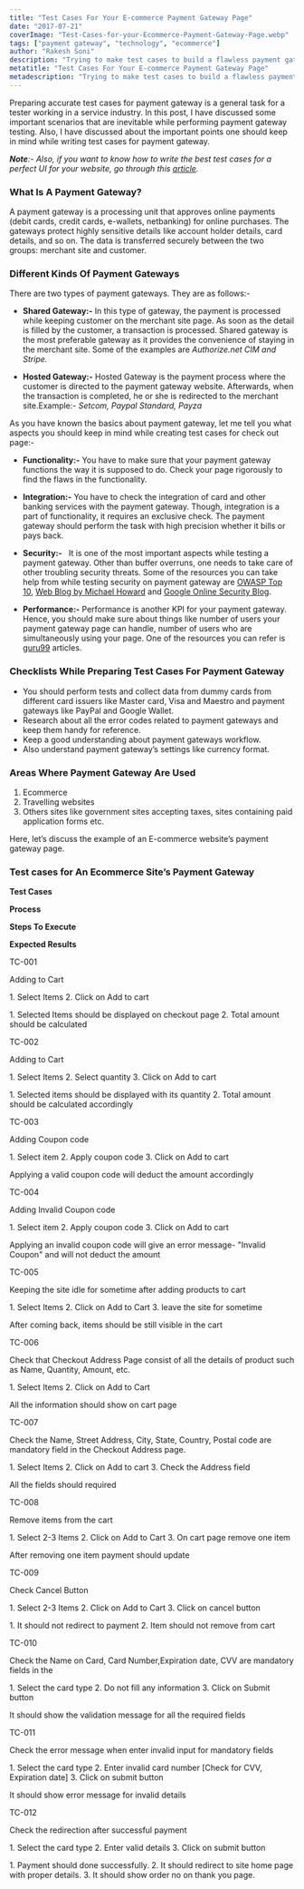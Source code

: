 ```yaml
---
title: "Test Cases For Your E-commerce Payment Gateway Page"
date: "2017-07-21"
coverImage: "Test-Cases-for-your-Ecommerce-Payment-Gateway-Page.webp"
tags: ["payment gateway", "technology", "ecommerce"]
author: "Rakesh Soni"
description: "Trying to make test cases to build a flawless payment gateway page for your ecommerce website? Here are some factors you need to take seriously before creating test cases for payment gateway page."
metatitle: "Test Cases For Your E-commerce Payment Gateway Page"
metadescription: "Trying to make test cases to build a flawless payment gateway page for your ecommerce website? Here are some factors you need to take seriously before creating test cases for payment gateway page."
---
```


Preparing accurate test cases for payment gateway is a general task for a tester working in a service industry. In this post, I have discussed some important scenarios that are inevitable while performing payment gateway testing. Also, I have discussed about the important points one should keep in mind while writing test cases for payment gateway.

**_Note_**_:- Also, if you want to know how to write the best test cases for a perfect UI for your website, go through this_ [_article_](https://www.loginradius.com/blog/fuel/2017/07/test-cases-for-your-e-commerce-payment-gateway-page/)_._

### **What Is A Payment Gateway?**

A payment gateway is a processing unit that approves online payments (debit cards, credit cards, e-wallets, netbanking) for online purchases. The gateways protect highly sensitive details like account holder details, card details, and so on. The data is transferred securely between the two groups: merchant site and customer.

### **Different Kinds Of Payment Gateways**

There are two types of payment gateways. They are as follows:-

- **Shared Gateway:-** In this type of gateway, the payment is processed while keeping customer on the merchant site page. As soon as the detail is filled by the customer, a transaction is processed. Shared gateway is the most preferable gateway as it provides the convenience of staying in the merchant site. Some of the examples are _Authorize.net CIM and Stripe._

- **Hosted Gateway:-** Hosted Gateway is the payment process where the customer is directed to the payment gateway website. Afterwards, when the transaction is completed, he or she is redirected to the merchant site.Example:- _Setcom, Paypal Standard, Payza_

As you have known the basics about payment gateway, let me tell you what aspects you should keep in mind while creating test cases for check out page:-

- **Functionality:-** You have to make sure that your payment gateway functions the way it is supposed to do. Check your page rigorously to find the flaws in the functionality.

- **Integration:-** You have to check the integration of card and other banking services with the payment gateway. Though, integration is a part of functionality, it requires an exclusive check. The payment gateway should perform the task with high precision whether it bills or pays back.

- **Security:-**   It is one of the most important aspects while testing a payment gateway. Other than buffer overruns, one needs to take care of other troubling security threats. Some of the resources you can take help from while testing security on payment gateway are [OWASP Top 10](https://www.owasp.org/index.php/Top_10_2013-Top_10), [Web Blog by Michael Howard](https://blogs.msdn.microsoft.com/michael_howard/) and [Google Online Security Blog](https://security.googleblog.com/).

- **Performance:-** Performance is another KPI for your payment gateway. Hence, you should make sure about things like number of users your payment gateway page can handle, number of users who are simultaneously using your page. One of the resources you can refer is [guru99](https://www.guru99.com/performance-testing.html) articles.

### **Checklists While Preparing Test Cases For Payment Gateway**

- You should perform tests and collect data from dummy cards from different card issuers like Master card, Visa and Maestro and payment gateways like PayPal and Google Wallet.
- Research about all the error codes related to payment gateways and keep them handy for reference.
- Keep a good understanding about payment gateways workflow.
- Also understand payment gateway’s settings like currency format.

### **Areas Where Payment Gateway Are Used**

1. Ecommerce
2. Travelling websites
3. Others sites like government sites accepting taxes, sites containing paid application forms etc.

Here, let’s discuss the example of an E-commerce website’s payment gateway page.

### **Test cases for An Ecommerce Site’s Payment Gateway**

**Test Cases**

**Process**

**Steps To Execute**

**Expected Results**

TC-001

Adding to Cart

1\. Select Items 2. Click on Add to cart

1\. Selected Items should be displayed on checkout page 2. Total amount should be calculated

TC-002

Adding to Cart

1\. Select Items 2. Select quantity 3. Click on Add to cart

1\. Selected items should be displayed with its quantity 2. Total amount should be calculated accordingly

TC-003

Adding Coupon code

1\. Select item 2. Apply coupon code 3. Click on Add to cart

Applying a valid coupon code will deduct the amount accordingly

TC-004

Adding Invalid Coupon code

1\. Select item 2. Apply coupon code 3. Click on Add to cart

Applying an invalid coupon code will give an error message- "Invalid Coupon" and will not deduct the amount

TC-005

Keeping the site idle for sometime after adding products to cart

1\. Select Items 2. Click on Add to Cart 3. leave the site for sometime

After coming back, items should be still visible in the cart

TC-006

Check that Checkout Address Page consist of all the details of product such as Name, Quantity, Amount, etc.

1\. Select Items 2. Click on Add to Cart

All the information should show on cart page

TC-007

Check the Name, Street Address, City, State, Country, Postal code are mandatory field in the Checkout Address page.

1\. Select Items 2. Click on Add to cart 3. Check the Address field

All the fields should required

TC-008

Remove items from the cart

1\. Select 2-3 Items 2. Click on Add to Cart 3. On cart page remove one item

After removing one item payment should update

TC-009

Check Cancel Button

1\. Select 2-3 Items 2. Click on Add to Cart 3. Click on cancel button

1\. It should not redirect to payment 2. Item should not remove from cart

TC-010

Check the Name on Card, Card Number,Expiration date, CVV are mandatory fields in the

1\. Select the card type 2. Do not fill any information 3. Click on Submit button

It should show the validation message for all the required fields

TC-011

Check the error message when enter invalid input for mandatory fields

1\. Select the card type 2. Enter invalid card number \[Check for CVV, Expiration date\] 3. Click on submit button

It should show error message for invalid details

TC-012

Check the redirection after successful payment

1\. Select the card type 2. Enter valid details 3. Click on submit button

1\. Payment should done successfully. 2. It should redirect to site home page with proper details. 3. It should show order no on thank you page.
